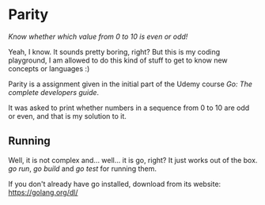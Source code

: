 # Parity

*Know whether which value from 0 to 10 is even or odd!*

Yeah, I know. It sounds pretty boring, right? But this is my coding playground, I am allowed to do this kind of stuff to get to know new concepts or languages :)

Parity is a assignment given in the initial part of the Udemy course *Go: The complete developers guide*.

It was asked to print whether numbers in a sequence from 0 to 10 are odd or even, and that is my solution to it.

## Running

Well, it is not complex and... well... it is go, right? It just works out of the box. *go run*, *go build* and *go test* for running them.

If you don't already have go installed, download from its website: https://golang.org/dl/
